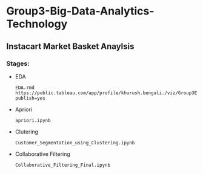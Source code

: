 # Group3-Big-Data-Analytics-Technology

## Instacart Market Basket Anaylsis

### Stages:
* EDA
  ```
  EDA.rmd
  https://public.tableau.com/app/profile/khurush.bengali./viz/Group3EDA/Dashboard1?publish=yes
  ```
* Apriori
  ```
  apriori.ipynb
  ```
* Clutering
  ```
  Customer_Segmentation_using_Clustering.ipynb
  ```
* Collaborative Filtering
  ```
  Collaborative_Filtering_Final.ipynb
  ```

